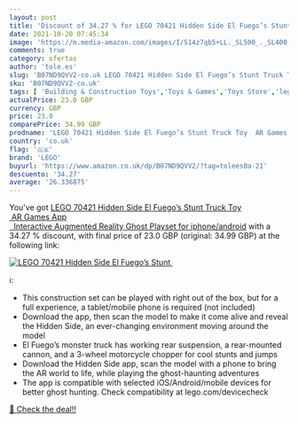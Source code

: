 ```yaml
---
layout: post
title: 'Discount of 34.27 % for LEGO 70421 Hidden Side El Fuego’s Stunt '
date: 2021-10-20 07:45:34
image: 'https://m.media-amazon.com/images/I/514z7qb5+LL._SL500_._SL400_.jpg'
comments: true
category: ofertas
author: 'tole.es'
slug: 'B07ND9QVV2-co.uk LEGO 70421 Hidden Side El Fuego’s Stunt Truck Toy AR...'
sku: 'B07ND9QVV2-co.uk'
tags: [ 'Building & Construction Toys','Toys & Games','Toys Store','lego', ]
actualPrice: 23.0 GBP
currency: GBP
price: 23.0
comparePrice: 34.99 GBP
prodname: 'LEGO 70421 Hidden Side El Fuego’s Stunt Truck Toy  AR Games App   Interactive Augmented Reality Ghost Playset for iphone/android'
country: 'co.uk'
flag: '🇬🇧'
brand: 'LEGO'
buyurl: 'https://www.amazon.co.uk/dp/B07ND9QVV2/?tag=tolees0a-21'
descuento: '34.27'
average: '26.336875'
---
```


You've got [LEGO 70421 Hidden Side El Fuego’s Stunt Truck Toy  AR Games App   Interactive Augmented Reality Ghost Playset for iphone/android](https://www.amazon.co.uk/dp/B07ND9QVV2/?tag=tolees0a-21) with a  34.27 % discount, with final price of 23.0 GBP (original: 34.99 GBP) at the following link:

[![LEGO 70421 Hidden Side El Fuego’s Stunt ](https://m.media-amazon.com/images/I/514z7qb5+LL._SL500_._SL400_.jpg)](https://www.amazon.co.uk/dp/B07ND9QVV2/?tag=tolees0a-21)

ℹ️:

- This construction set can be played with right out of the box, but for a full experience, a tablet/mobile phone is required (not included)
- Download the app, then scan the model to make it come alive and reveal the Hidden Side, an ever-changing environment moving around the model
- El Fuego’s monster truck has working rear suspension, a rear-mounted cannon, and a 3-wheel motorcycle chopper for cool stunts and jumps
- Download the Hidden Side app, scan the model with a phone to bring the AR world to life, while playing the ghost-haunting adventures
- The app is compatible with selected iOS/Android/mobile devices for better ghost hunting. Check compatibility at lego.com/devicecheck

[🛒 Check the deal!!](https://www.amazon.co.uk/dp/B07ND9QVV2/?tag=tolees0a-21)

